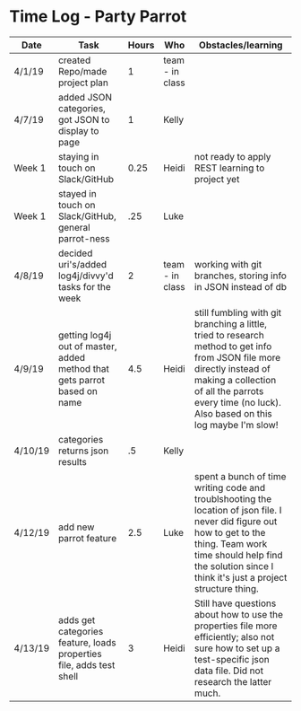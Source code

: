# Time Log - Party Parrot

| Date | Task | Hours | Who| Obstacles/learning |
|------|------|-------|------|------|
| 4/1/19 | created Repo/made project plan | 1 | team - in class| |
| 4/7/19 | added JSON categories, got JSON to display to page | 1 | Kelly |  |
| Week 1 | staying in touch on Slack/GitHub | 0.25 | Heidi | not ready to apply REST learning to project yet |
|Week 1 | stayed in touch on Slack/GitHub, general parrot-ness|.25 | Luke | |
| 4/8/19 | decided uri's/added log4j/divvy'd tasks for the week | 2| team - in class | working with git branches, storing info in JSON instead of db |
| 4/9/19 | getting log4j out of master, added method that gets parrot based on name   | 4.5| Heidi | still fumbling with git branching a little, tried to research method to get info from JSON file more directly instead of making a collection of all the parrots every time (no luck). Also based on this log maybe I'm slow! |
| 4/10/19|categories returns json results | .5| Kelly||
| 4/12/19| add new parrot feature | 2.5 | Luke | spent a bunch of time writing code and troublshooting the location of json file. I never did figure out how to get to the thing. Team work time should help find the solution since I think it's just a project structure thing.|
| 4/13/19| adds get categories feature, loads properties file, adds test shell | 3 | Heidi | Still have questions about how to use the properties file more efficiently; also not sure how to set up a test-specific json data file. Did not research the latter much.|
